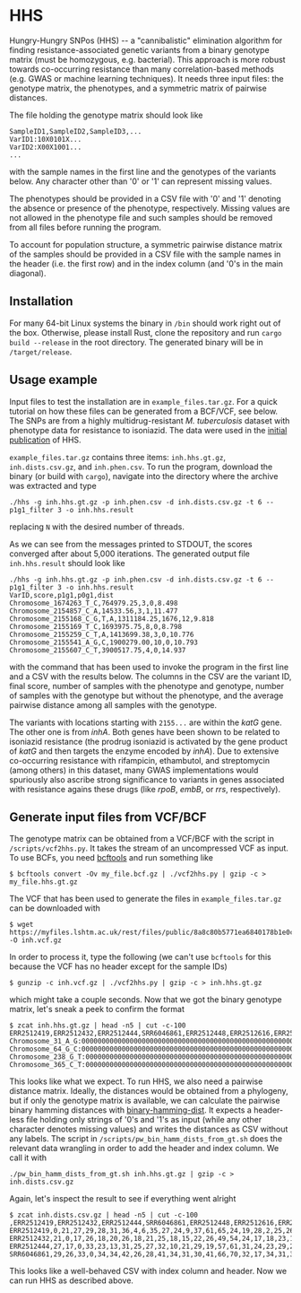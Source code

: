 # HHS

Hungry-Hungry SNPos (HHS) -- a "cannibalistic" elimination algorithm for finding resistance-associated genetic variants 
from a binary genotype matrix (must be homozygous, e.g. bacterial). This approach is more robust towards co-occurring 
resistance than many correlation-based methods (e.g. GWAS or machine learning techniques). It needs three input files:
the genotype matrix, the phenotypes, and a symmetric matrix of pairwise distances.

The file holding the genotype matrix should look like
```
SampleID1,SampleID2,SampleID3,...
VarID1:10X0101X...
VarID2:X00X1001...
...
```

with the sample names in the first line and the genotypes of the variants below. Any character other than '0'
or '1' can represent missing values. 

The phenotypes should be provided in a CSV file with '0' and '1' denoting the 
absence or presence of the phenotype, respectively. Missing values are not allowed in the phenotype file and such samples
should be removed from all files before running the program. 

To account for population structure, a symmetric pairwise distance matrix of the samples should be provided 
in a CSV file with the sample names in the header (i.e. the first row) and in the index column (and '0's in the main diagonal).

## Installation

For many 64-bit Linux systems the binary in `/bin` should work right out of the box. Otherwise, please install Rust,
clone the repository and run `cargo build --release` in the root directory. The generated binary will be
in `/target/release`.


## Usage example
Input files to test the installation are in `example_files.tar.gz`. For a quick tutorial on how these files can be generated from a BCF/VCF, see below. The SNPs are from a highly multidrug-resistant *M. tuberculosis* dataset with phenotype data for resistance to isoniazid. The data were used in the [initial publication](https://doi.org/10.1371/journal.pcbi.1008518) of HHS.

`example_files.tar.gz` contains three items: `inh.hhs.gt.gz`, `inh.dists.csv.gz`, and `inh.phen.csv`. To run the program, download the binary (or build with `cargo`), navigate into the directory where the archive was extracted and type 
```
./hhs -g inh.hhs.gt.gz -p inh.phen.csv -d inh.dists.csv.gz -t 6 --p1g1_filter 3 -o inh.hhs.result
```
replacing `N` with the desired number of threads. 

As we can see from the messages printed to STDOUT, the scores converged after about 5,000 iterations. 
The generated output file `inh.hhs.result` should look like 
```
./hhs -g inh.hhs.gt.gz -p inh.phen.csv -d inh.dists.csv.gz -t 6 --p1g1_filter 3 -o inh.hhs.result
VarID,score,p1g1,p0g1,dist
Chromosome_1674263_T_C,764979.25,3,0,8.498
Chromosome_2154857_C_A,14533.56,3,1,11.477
Chromosome_2155168_C_G,T,A,1311184.25,1676,12,9.818
Chromosome_2155169_T_C,1693975.75,8,0,8.798
Chromosome_2155259_C_T,A,1413699.38,3,0,10.776
Chromosome_2155541_A_G,C,1900279.00,10,0,10.793
Chromosome_2155607_C_T,3900517.75,4,0,14.937
```
with the command that has been used to invoke the program in the first line and a CSV with the results below. 
The columns in the CSV are the variant ID, final score, number of samples with the phenotype and genotype, 
number of samples with the genotype but without the phenotype, and the average pairwise distance among all samples
with the genotype. 

The variants with locations starting with `2155...` are within the *katG* gene. The other one is from *inhA*. Both genes have
been shown to be related to isoniazid resistance (the prodrug isoniazid is activated by the gene product of *katG* and 
then targets the enzyme encoded by *inhA*). Due to extensive co-occurring resistance with rifampicin, ethambutol, and streptomycin 
(among others) in this dataset, many GWAS implementations would spuriously also ascribe strong significance to variants in genes associated 
with resistance agains these drugs (like *rpoB*, *embB*, or *rrs*, respectively).

## Generate input files from VCF/BCF
The genotype matrix can be obtained from a VCF/BCF with the script in `/scripts/vcf2hhs.py`. It takes the stream of an uncompressed VCF as input. 
To use BCFs, you need [bcftools](http://samtools.github.io/bcftools/bcftools.html) and run something like 
```
$ bcftools convert -Ov my_file.bcf.gz | ./vcf2hhs.py | gzip -c > my_file.hhs.gt.gz
```
The VCF that has been used to generate the files in `example_files.tar.gz` can be downloaded with 
```
$ wget https://myfiles.lshtm.ac.uk/rest/files/public/8a8c80b5771ea6840178b1e0ca853d3e -O inh.vcf.gz
```
In order to process it, type the following (we can't use `bcftools` for this because the VCF has no header except for the sample IDs)
```
$ gunzip -c inh.vcf.gz | ./vcf2hhs.py | gzip -c > inh.hhs.gt.gz
```
which might take a couple seconds. Now that we got the binary genotype matrix, let's sneak a peek to confirm the format
```
$ zcat inh.hhs.gt.gz | head -n5 | cut -c-100
ERR2512419,ERR2512432,ERR2512444,SRR6046861,ERR2512448,ERR2512616,ERR2512464,ERR2512467,SRR6046574,E
Chromosome_31_A_G:0000000000000000000000000000000000000000000000000000000000000000000000000000000000
Chromosome_64_G_C:0000000000000000000000000000000000000000000000000000000000000000000000000000000000
Chromosome_238_G_T:000000000000000000000000000000000000000000000000000000000000000000000000000000000
Chromosome_365_C_T:000000000000000000000000000000000000000000000000000000000000000000000000000000000
```
This looks like what we expect. To run HHS, we also need a pairwise distance matrix. Ideally, the distances would be obtained
from a phylogeny, but if only the genotype matrix is available, we can calculate the pairwise binary hamming distances with [binary-hamming-dist](https://github.com/julibeg/binary-hamming-dist). It expects a header-less file holding only strings of '0's and '1's as input (while any other character denotes missing values) and writes the distances as CSV without any labels. The script in `/scripts/pw_bin_hamm_dists_from_gt.sh` does the relevant data wrangling in order to add the header and index column. We call it with 
```
./pw_bin_hamm_dists_from_gt.sh inh.hhs.gt.gz | gzip -c > inh.dists.csv.gz
```
Again, let's inspect the result to see if everything went alright
```
$ zcat inh.dists.csv.gz | head -n5 | cut -c-100
,ERR2512419,ERR2512432,ERR2512444,SRR6046861,ERR2512448,ERR2512616,ERR2512464,ERR2512467,SRR6046574,
ERR2512419,0,21,27,29,28,31,36,4,6,35,27,24,9,37,61,65,24,19,28,2,25,26,10,27,30,31,27,21,27,27,22,2
ERR2512432,21,0,17,26,18,20,26,18,21,25,18,15,22,26,49,54,24,17,18,23,18,17,12,22,15,30,28,18,28,14,
ERR2512444,27,17,0,33,23,13,31,25,27,32,10,21,29,19,57,61,31,24,23,29,24,27,19,28,26,37,34,25,35,24,
SRR6046861,29,26,33,0,34,34,42,26,28,41,34,31,30,41,66,70,32,17,34,31,34,37,20,38,35,6,28,17,34,34,2
```
This looks like a well-behaved CSV with index column and header. Now we can run HHS as described above.
